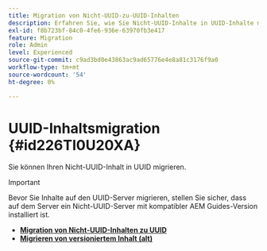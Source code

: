 ```yaml
---
title: Migration von Nicht-UUID-zu-UUID-Inhalten
description: Erfahren Sie, wie Sie Nicht-UUID-Inhalte in UUID-Inhalte migrieren.
exl-id: f8b723bf-84c0-4fe6-936e-63970fb3e417
feature: Migration
role: Admin
level: Experienced
source-git-commit: c9ad3bd0e43863ac9ad65776e4e8a81c3176f9a0
workflow-type: tm+mt
source-wordcount: '54'
ht-degree: 0%

---
```


# UUID-Inhaltsmigration {#id226TI0U20XA}


Sie können Ihren Nicht-UUID-Inhalt in UUID migrieren.

>[!IMPORTANT]
>
> Bevor Sie Inhalte auf den UUID-Server migrieren, stellen Sie sicher, dass auf dem Server ein Nicht-UUID-Server mit kompatibler AEM Guides-Version installiert ist.


* [**Migration von Nicht-UUID-Inhalten zu UUID**](./migrate-non-uuid-uuid.md)
* [**Migrieren von versioniertem Inhalt (alt)**](./migrate-non-uuid-uuid-with-versions-legacy.md)

